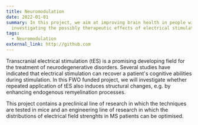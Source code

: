 ```yaml
---
title: Neuromodulation
date: 2022-01-01
summary: In this project, we aim at improving brain health in people with MS by
  investigating the possibly therapeutic effects of electrical stimulation.
tags:
  - Neuromodulation
external_link: http://github.com
---
```

Transcranial electrical stimulation (tES) is a promising developing field for the treatment of neurodegenerative disorders. Several studies have indicated that electrical stimulation can recover a patient's cognitive abilities during stimulation. In this FWO funded project, we will investigate whether repeated application of tES also induces structural changes, e.g. by enhancing endogenous remyelination processes. 

This project contains a preclinical line of research in which the techniques are tested in mice and an engineering line of research in which the distributions of electrical field strenghts in MS patients can be optimised. 